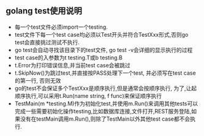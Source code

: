 ## golang test使用说明
* 每一个test文件必须import一个testing.
* test文件下每一个test case均必须以Test开头并符合TestXxx形式,否则go test会直接挑过测试不执行.
* go test会自动寻找该目录下的test文件, go test -v会详细的显示执行的过程
* test case的入参数为t testing.T或b testing.B
* t.Error为打印错误信息,并当前test case会被跳过
* t.SkipNow()为跳过test,并直接按PASS处理下一个test, 并必须写在test case的第一行, 否则无效
* go的test不会保证多个TestXxx是顺序执行,但是通常会按顺序执行, 为了,让起顺序执行,可以采用t.Run(name string, f func)来保证顺序执行
* TestMain(m *testing.M)作为初始化test,并使用m.Run()来调用其他tests可以完成一些需要初始化操作testing,比如数据库连接,文件打开,REST服务登陆,如果没有在testMain调用m.Run(),则除了TestMain以外其他test case都不会执行.

